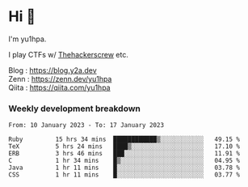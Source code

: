 # Hi 👋

I'm yu1hpa.

I play CTFs w/ [Thehackerscrew](https://www.thehackerscrew.team/) etc.

Blog : https://blog.y2a.dev  
Zenn : https://zenn.dev/yu1hpa  
Qiita : https://qiita.com/yu1hpa  

### Weekly development breakdown

<!--START_SECTION:waka-->

```text
From: 10 January 2023 - To: 17 January 2023

Ruby         15 hrs 34 mins  ████████████▒░░░░░░░░░░░░   49.15 %
TeX          5 hrs 24 mins   ████▒░░░░░░░░░░░░░░░░░░░░   17.10 %
ERB          3 hrs 46 mins   ███░░░░░░░░░░░░░░░░░░░░░░   11.91 %
C            1 hr 34 mins    █▒░░░░░░░░░░░░░░░░░░░░░░░   04.95 %
Java         1 hr 11 mins    █░░░░░░░░░░░░░░░░░░░░░░░░   03.78 %
CSS          1 hr 11 mins    █░░░░░░░░░░░░░░░░░░░░░░░░   03.77 %
```

<!--END_SECTION:waka-->

